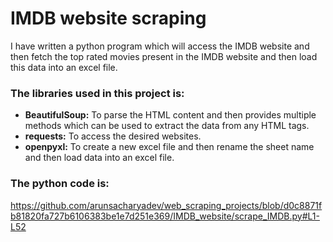 # IMDB website scraping

I have written a python program which will access the IMDB website and then fetch the top rated movies present in the IMDB website and then load this data into an excel file.

### The libraries used in this project is:
* **BeautifulSoup:** To parse the HTML content and then provides multiple methods which can be used to extract the data from any HTML tags.
* **requests:** To access the desired websites.
* **openpyxl:** To create a new excel file and then rename the sheet name and then load data into an excel file.

### The python code is:
https://github.com/arunsacharyadev/web_scraping_projects/blob/d0c8871fb81820fa727b6106383be1e7d251e369/IMDB_website/scrape_IMDB.py#L1-L52
